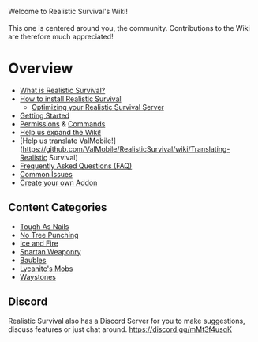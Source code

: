 Welcome to Realistic Survival's Wiki!<br><br>
This one is centered around you, the community.
Contributions to the Wiki are therefore much appreciated!

# Overview
* [What is Realistic Survival?](https://github.com/ValMobile/RealisticSurvival/wiki/RealisticSurvival-in-a-nutshell)
* [How to install Realistic Survival](https://github.com/ValMobile/RealisticSurvival/wiki/Installing-RealisticSurvival)
  * [Optimizing your Realistic Survival Server](https://github.com/ValMobile/RealisticSurvival/wiki/Server-Optimizations)
* [Getting Started](https://github.com/ValMobile/RealisticSurvival/wiki/Getting-Started)
* [Permissions](https://github.com/ValMobile/RealisticSurvival/wiki/Permissions) & [Commands](https://github.com/ValMobile/RealisticSurvival/wiki/Commands)
* [Help us expand the Wiki!](https://github.com/ValMobile/RealisticSurvival/wiki/Expanding-the-Wiki)
* [Help us translate ValMobile!](https://github.com/ValMobile/RealisticSurvival/wiki/Translating-Realistic Survival)
* [Frequently Asked Questions (FAQ)](https://github.com/ValMobile/RealisticSurvival/wiki/FAQ)
* [Common Issues](https://github.com/ValMobile/RealisticSurvival/wiki/Common-Issues)
* [Create your own Addon](https://github.com/ValMobile/RealisticSurvival/wiki/Developer-Guide)

## Content Categories
* [Tough As Nails](https://github.com/ValMobile/RealisticSurvival/wiki/ToughAsNails)
* [No Tree Punching](https://github.com/ValMobile/RealisticSurvival/wiki/NoTreePunching)
* [Ice and Fire](https://github.com/ValMobile/RealisticSurvival/wiki/IceAndFire)
* [Spartan Weaponry](https://github.com/ValMobile/RealisticSurvival/wiki/SpartanWeaponry)
* [Baubles](https://github.com/ValMobile/RealisticSurvival/wiki/Baubles)
* [Lycanite's Mobs](https://github.com/ValMobile/RealisticSurvival/wiki/LycanitesMobs)
* [Waystones](https://github.com/ValMobile/RealisticSurvival/wiki/Waystones)

## Discord
Realistic Survival also has a Discord Server for you to make suggestions, discuss features or just chat around.
https://discord.gg/mMt3f4usqK
